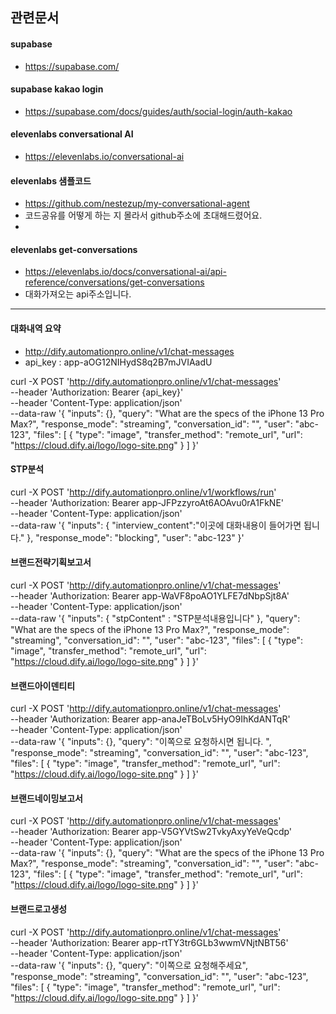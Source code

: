 ## 관련문서
#### supabase
- https://supabase.com/

#### supabase kakao login
- https://supabase.com/docs/guides/auth/social-login/auth-kakao

#### elevenlabs conversational AI
- https://elevenlabs.io/conversational-ai

#### elevenlabs 샘플코드
- https://github.com/nestezup/my-conversational-agent
- 코드공유를 어떻게 하는 지 몰라서 github주소에 초대해드렸어요.
- 
#### elevenlabs get-conversations
- https://elevenlabs.io/docs/conversational-ai/api-reference/conversations/get-conversations
- 대화가져오는 api주소입니다. 

---

#### 대화내역 요약
- http://dify.automationpro.online/v1/chat-messages
- api_key : app-aOG12NIHydS8q2B7mJVIAadU

curl -X POST 'http://dify.automationpro.online/v1/chat-messages' \
--header 'Authorization: Bearer {api_key}' \
--header 'Content-Type: application/json' \
--data-raw '{
    "inputs": {},
    "query": "What are the specs of the iPhone 13 Pro Max?",
    "response_mode": "streaming",
    "conversation_id": "",
    "user": "abc-123",
    "files": [
      {
        "type": "image",
        "transfer_method": "remote_url",
        "url": "https://cloud.dify.ai/logo/logo-site.png"
      }
    ]
}'


#### STP분석

curl -X POST 'http://dify.automationpro.online/v1/workflows/run' \
--header 'Authorization: Bearer app-JFPzzyroAt6AOAvu0rA1FkNE' \
--header 'Content-Type: application/json' \
--data-raw '{
    "inputs": {
        "interview_content":"이곳에 대화내용이 들어가면 됩니다."
    },
    "response_mode": "blocking", 
    "user": "abc-123"
}'

#### 브랜드전략기획보고서
curl -X POST 'http://dify.automationpro.online/v1/chat-messages' \
--header 'Authorization: Bearer app-WaVF8poAO1YLFE7dNbpSjt8A' \
--header 'Content-Type: application/json' \
--data-raw '{
    "inputs": {
        "stpContent" : "STP분석내용입니다"
    },
    "query": "What are the specs of the iPhone 13 Pro Max?",
    "response_mode": "streaming",
    "conversation_id": "",
    "user": "abc-123",
    "files": [
      {
        "type": "image",
        "transfer_method": "remote_url",
        "url": "https://cloud.dify.ai/logo/logo-site.png"
      }
    ]
}'

#### 브랜드아이덴티티
curl -X POST 'http://dify.automationpro.online/v1/chat-messages' \
--header 'Authorization: Bearer app-anaJeTBoLv5HyO9IhKdANTqR' \
--header 'Content-Type: application/json' \
--data-raw '{
    "inputs": {},
    "query": "이쪽으로 요청하시면 됩니다. ",
    "response_mode": "streaming",
    "conversation_id": "",
    "user": "abc-123",
    "files": [
      {
        "type": "image",
        "transfer_method": "remote_url",
        "url": "https://cloud.dify.ai/logo/logo-site.png"
      }
    ]
}'




#### 브랜드네이밍보고서
curl -X POST 'http://dify.automationpro.online/v1/chat-messages' \
--header 'Authorization: Bearer app-V5GYVtSw2TvkyAxyYeVeQcdp' \
--header 'Content-Type: application/json' \
--data-raw '{
    "inputs": {},
    "query": "What are the specs of the iPhone 13 Pro Max?",
    "response_mode": "streaming",
    "conversation_id": "",
    "user": "abc-123",
    "files": [
      {
        "type": "image",
        "transfer_method": "remote_url",
        "url": "https://cloud.dify.ai/logo/logo-site.png"
      }
    ]
}'


#### 브랜드로고생성
curl -X POST 'http://dify.automationpro.online/v1/chat-messages' \
--header 'Authorization: Bearer app-rtTY3tr6GLb3wwmVNjtNBT56' \
--header 'Content-Type: application/json' \
--data-raw '{
    "inputs": {},
    "query": "이쪽으로 요청해주세요",
    "response_mode": "streaming",
    "conversation_id": "",
    "user": "abc-123",
    "files": [
      {
        "type": "image",
        "transfer_method": "remote_url",
        "url": "https://cloud.dify.ai/logo/logo-site.png"
      }
    ]
}'
